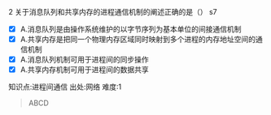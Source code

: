 2
关于消息队列和共享内存的进程通信机制的阐述正确的是（） s7
- [x] A.消息队列是由操作系统维护的以字节序列为基本单位的间接通信机制
- [x] A.共享内存是把同一个物理内存区域同时映射到多个进程的内存地址空间的通信机制
- [x] A.消息队列机制可用于进程间的同步操作
- [x] A.共享内存机制可用于进程间的数据共享

知识点:进程间通信
出处:网络
难度:1
> ABCD
